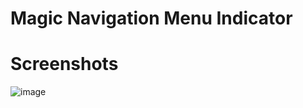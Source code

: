 # Magic Navigation Menu Indicator


# Screenshots

![image](https://user-images.githubusercontent.com/72864817/171134984-866c3cef-2a53-425e-848b-eb56053425d7.png)
